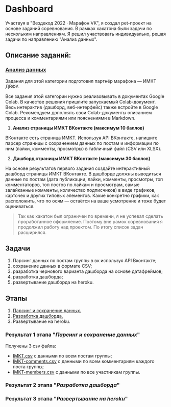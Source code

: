 # Dashboard
Участвуя в "Вездекод 2022 · Марафон VK", я создал pet-проект на основе заданий соревнования. В рамках хакатона были задачи по нескольким направлениям. Я решил участвовать индивидуально, решая задачи по направлению "Анализ данных".

## Описание заданий:
### [Анализ данных](https://vk.com/@vezdekod-analiz-dannyh-12294)
Задания для этой категории подготовил партнёр марафона — ИМКТ ДВФУ.

Все задания этой категории нужно реализовывать в документах Google Colab. В качестве решения пришлите запускаемый Colab-документ. Весь интерактив (дашборд, веб-интерфейс) также встройте в Google Colab. Рекомендуем дополнять свои Colab-документы описанием процесса и комментариями или пояснениями в Markdown.
1. **Анализ страницы ИМКТ ВКонтакте (максимум 10 баллов)**

ВКонтакте есть страница ИМКТ. Используя API ВКонтакте, напишите парсер страницы с сохранением данных по постам и информации по ним (лайки, комменты, просмотры) в табличный файл (CSV или XLSX).

2. **Дашборд страницы ИМКТ ВКонтакте (максимум 30 баллов)**
 
На основе результатов первого задания создайте интерактивный дашборд страницы ИМКТ ВКонтакте. В дашборде должны выводиться данные по постам (дата публикации, лайки, комменты, просмотры, топ комментаторов, топ постов по лайкам и просмотрам, самые залайканные комменты, количество подписчиков) в виде графиков, карточек и других типовых элементов. Какие конкретно графики, как расположить, что по осям — остаётся на ваше усмотрение и тоже будет оцениваться.

> Так как хакатон был ограничен по времени, я не успевал сделать проработанное оформление. Поэтому вне рамок соревнования я продолжил работу над проектом. По итогу список задач расширился.

## Задачи
1. Парсинг данных по постам группы в вк используя API Вконтакте;
2. cохранение данных в формате CSV;
3. разработка чернового варианта дашборда на основе датафреймов;
4. разработка дашборда;
5. развертывание дашборда на heroku.

## Этапы
1. [Парсинг и сохранение данных.](https://github.com/gulyaevAA/pet-projects/blob/main/Dash/Parsing-using-api.ipynb)
2. [Разработка дашборда.](https://github.com/gulyaevAA/pet-projects/blob/main/Dash/Dashboard.ipynb)
3. Развертывание на heroku.

### Результат 1 этапа "*Парсинг и сохранение данных*"
Получены 3 csv файла:
- [IMKT.csv](https://github.com/gulyaevAA/pet-projects/blob/main/Dash/IMKT.csv) с данными по всем постам группы;
- [IMKT-comments.csv](https://github.com/gulyaevAA/pet-projects/blob/main/Dash/IMKT-comments.csv) с данными по всем комментариям каждого поста группы;
- [IMKT-members.csv](https://github.com/gulyaevAA/pet-projects/blob/main/Dash/IMKT-members.csv) с данными по все участникам группы.

### Результат 2 этапа "*Разработка дашборда*"

### Результат 3 этапа "*Развертывание на heroku*"

